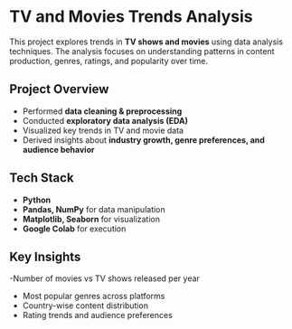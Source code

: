 #  TV and Movies Trends Analysis  

This project explores trends in **TV shows and movies** using data analysis techniques. The analysis focuses on understanding patterns in content production, genres, ratings, and popularity over time.  

##  Project Overview  
- Performed **data cleaning & preprocessing**  
- Conducted **exploratory data analysis (EDA)**  
- Visualized key trends in TV and movie data  
- Derived insights about **industry growth, genre preferences, and audience behavior**  

##  Tech Stack  
- **Python**  
- **Pandas, NumPy** for data manipulation  
- **Matplotlib, Seaborn** for visualization  
- **Google Colab** for execution    

##  Key Insights  
-Number of movies vs TV shows released per year  
-  Most popular genres across platforms  
-  Country-wise content distribution  
-  Rating trends and audience preferences  
